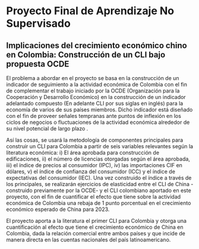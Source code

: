 # Proyecto Final de Aprendizaje No Supervisado
## Implicaciones del crecimiento económico chino en Colombia: Construcción de un CLI bajo propuesta OCDE

El problema a abordar en el proyecto se basa en la construcción de un indicador de seguimiento a la actividad económica de Colombia con el fin de complementar el trabajo iniciado por la OCDE (Organización para la Cooperación y Desarrollo Económico) en la construcción de un indicador adelantado compuesto (En adelante CLI por sus siglas en inglés) para la economía de varios de sus países miembros. Dicho indicador está diseñado con el fin de proveer señales tempranas ante puntos de inflexión en los ciclos de negocios o fluctuaciones de la actividad económica alrededor de su nivel potencial de largo plazo .

Así las cosas, se usará la metodología de componentes principales para construir un CLI para Colombia a partir de seis variables relevantes según la literatura económica: i) El área aprobada para construcción de edificaciones, ii) el número de licencias otorgadas según el área aprobada, iii) el índice de precios al consumidor (IPC), iv) las importaciones CIF en dólares, v) el índice de confianza del consumidor (ICC) y el índice de expectativas del consumidor (IEC). Una vez construido el índice a través de los principales, se realizarán ejercicios de elasticidad entre el CLI de China -construido previamente por la OCDE- y el CLI colombiano aportado en este proyecto, con el fin de cuantificar el efecto que tiene sobre la actividad económica de Colombia una rebaja de 1 punto porcentual en el crecimiento económico esperado de China para 2023.

El proyecto aporta a la literatura el primer CLI para Colombia y otorga una cuantificación al efecto que tiene el crecimiento económico de China en Colombia, dada la relación comercial entre ambos países y que incide de manera directa en las cuentas nacionales del país latinoamericano.


